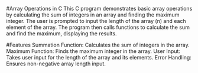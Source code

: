 #Array Operations in C
This C program demonstrates basic array operations by calculating the sum of integers in an array and finding the maximum integer. The user is prompted to input the length of the array (n) and each element of the array. The program then calls functions to calculate the sum and find the maximum, displaying the results.

#Features
Summation Function: Calculates the sum of integers in the array.
Maximum Function: Finds the maximum integer in the array.
User Input: Takes user input for the length of the array and its elements.
Error Handling: Ensures non-negative array length input.
